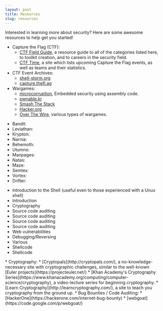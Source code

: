 ```yaml
---
layout: post
title: Resources
slug: resources
---
```


Interested in learning more about security?  Here are some awesome resources to help
get you started!

* Capture the Flag (CTF):
    * [CTF Field Guide](https://trailofbits.github.io/ctf/index.html), a resource guide to all of the categories listed here, to toolkit creation, and to careers in the security field.
    * [CTF Time](https://ctftime.org/), a site which lists upcoming Capture the Flag events, as well as teams and their statistics.
* CTF Event Archives:
    * [shell-storm.org](http://shell-storm.org/repo/CTF/)
    * [capture.thefl.ag](http://captf.com)
* Wargames:
    * [microcorruption](http://microcorruption.com), Embedded security using assembly code.
    * [pwnable.kr](http://pwnable.kr/)
    * [Smash The Stack](http://smashthestack.org/)
    * [Hacker.org](http://hacker.org)
    * [Over The Wire](http://overthewire.org/wargames/), various types of wargames.
<div id="overthewire_games">
<!-- The div, ul, and li tags are used here only to align the game descriptions. -->
<ul class="multicolumn-left">
<li>Bandit:</li>
<li>Leviathan:</li>
<li>Krypton:</li>
<li>Narnia:</li>
<li>Behemoth:</li>
<li>Utumno:</li>
<li>Manpages:</li>
<li>Natas:</li>
<li>Maze:</li>
<li>Semtex:</li>
<li>Vortex:</li>
<li>Drifter:</li>
</ul>
<ul class="multicolumn-other">
<li>Introduction to the Shell (useful even to those experienced with a Unux shell)</li> <!-- Bandit -->
<li>Introduction</li>         <!-- Leviathan -->
<li>Cryptography</li>         <!-- Krypton   -->
<li>Source code auditing</li> <!-- Narnia    -->
<li>Source code auditing</li> <!-- Behemoth  -->
<li>Source code auditing</li> <!-- Utumno    -->
<li>Source code auditing</li> <!-- Manpages  -->
<li>Web vulnerabilities</li>  <!-- Natas     -->
<li>Debugging/Reversing</li>  <!-- Maze      -->
<li>Various</li>              <!-- Semtex    -->
<li>Shellcode</li>            <!-- Vortex    -->
<li>Shellcode</li>            <!-- Drifter   -->
</ul>
</div>
* Cryptography:
    * [Cryptopals](http://cryptopals.com/), a no-knowledge-necessary site with cryptographic challenges, similar to the well-known [Euler projects](https://projecteuler.net/)
    * [Khan Academy's Cryptography Series](https://www.khanacademy.org/computing/computer-science/cryptography), a video-lecture series for beginning cryptography.
    * [Learn Cryptography](http://learncryptography.com/), a site to teach you cryptography from the ground up.
* Bug Bounties / Code Auditing:
    * [HackerOne](https://hackerone.com/internet-bug-bounty)
    * [webgoat](https://code.google.com/p/webgoat/)

